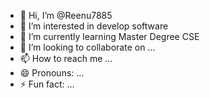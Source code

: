 - 👋 Hi, I’m @Reenu7885
- 👀 I’m interested in develop software
- 🌱 I’m currently learning Master Degree CSE
- 💞️ I’m looking to collaborate on ...
- 📫 How to reach me ...
- 😄 Pronouns: ...
- ⚡ Fun fact: ...

<!---
Reenu7885/Reenu7885 is a ✨ special ✨ repository because its `README.md` (this file) appears on your GitHub profile.
You can click the Preview link to take a look at your changes.
--->

